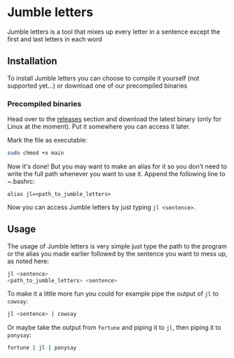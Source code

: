# Jumble letters
Jumble letters is a tool that mixes up every letter in a sentence except the first and last letters in each word

## Installation
To install Jumble letters you can choose to compile it yourself (not supported yet...) or download one of our precompiled binaries

### Precompiled binaries
Head over to the [releases](https://github.com/IsakTheHacker/jumble-letters/releases) section and download the latest binary (only for Linux at the moment). Put it somewhere you can access it later.

Mark the file as executable:
```bash
sudo chmod +x main
```

Now it's done! But you may want to make an alias for it so you don't need to write the full path whenever you want to use it. Append the following line to ~.bashrc:
```
alias jl=<path_to_jumble_letters>
```
Now you can access Jumble letters by just typing `jl <sentence>`.

## Usage
The usage of Jumble letters is very simple just type the path to the program or the alias you made earlier followed by the sentence you want to mess up, as noted here:

```bash
jl <sentence>
<path_to_jumble_letters> <sentence>
```

To make it a little more fun you could for example pipe the output of `jl` to `cowsay`:
```bash
jl <sentence> | cowsay
```
Or maybe take the output from `fortune` and piping it to `jl`, then piping it to `ponysay`:
```bash
fortune | jl | ponysay
```
